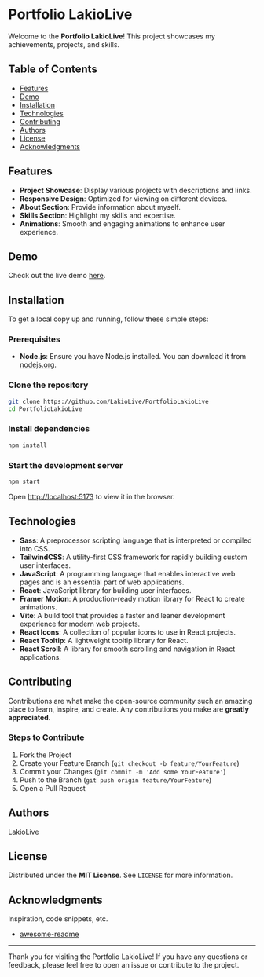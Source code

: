 # Portfolio LakioLive

Welcome to the **Portfolio LakioLive**! This project showcases my achievements, projects, and skills.

## Table of Contents

-   [Features](#features)
-   [Demo](#demo)
-   [Installation](#installation)
-   [Technologies](#technologies)
-   [Contributing](#contributing)
-   [Authors](#authors)
-   [License](#license)
-   [Acknowledgments](#acknowledgments)

## Features

-   **Project Showcase**: Display various projects with descriptions and links.
-   **Responsive Design**: Optimized for viewing on different devices.
-   **About Section**: Provide information about myself.
-   **Skills Section**: Highlight my skills and expertise.
-   **Animations**: Smooth and engaging animations to enhance user experience.

## Demo

Check out the live demo [here](https://portfolio-lakio-live.vercel.app/).

## Installation

To get a local copy up and running, follow these simple steps:

### Prerequisites

-   **Node.js**: Ensure you have Node.js installed. You can download it from [nodejs.org](https://nodejs.org/).

### Clone the repository

```sh
git clone https://github.com/LakioLive/PortfolioLakioLive
cd PortfolioLakioLive
```

### Install dependencies

```sh
npm install
```

### Start the development server

```sh
npm start
```

Open [http://localhost:5173](http://localhost:5173) to view it in the browser.

## Technologies

-   **Sass**: A preprocessor scripting language that is interpreted or compiled into CSS.
-   **TailwindCSS**: A utility-first CSS framework for rapidly building custom user interfaces.
-   **JavaScript**: A programming language that enables interactive web pages and is an essential part of web applications.
-   **React**: JavaScript library for building user interfaces.
-   **Framer Motion**: A production-ready motion library for React to create animations.
-   **Vite**: A build tool that provides a faster and leaner development experience for modern web projects.
-   **React Icons**: A collection of popular icons to use in React projects.
-   **React Tooltip**: A lightweight tooltip library for React.
-   **React Scroll**: A library for smooth scrolling and navigation in React applications.

## Contributing

Contributions are what make the open-source community such an amazing place to learn, inspire, and create. Any contributions you make are **greatly appreciated**.

### Steps to Contribute

1. Fork the Project
2. Create your Feature Branch (`git checkout -b feature/YourFeature`)
3. Commit your Changes (`git commit -m 'Add some YourFeature'`)
4. Push to the Branch (`git push origin feature/YourFeature`)
5. Open a Pull Request

## Authors

LakioLive

## License

Distributed under the **MIT License**. See `LICENSE` for more information.

## Acknowledgments

Inspiration, code snippets, etc.

-   [awesome-readme](https://github.com/matiassingers/awesome-readme)

---

Thank you for visiting the Portfolio LakioLive! If you have any questions or feedback, please feel free to open an issue or contribute to the project.
